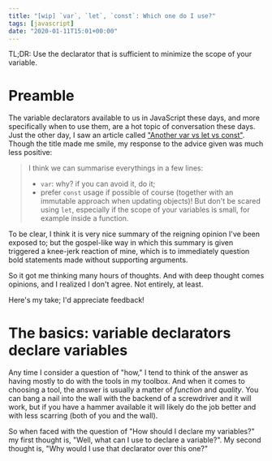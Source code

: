 ```yaml
---
title: "[wip] `var`, `let`, `const`: Which one do I use?"
tags: [javascript]
date: "2020-01-11T15:01+00:00"
---
```

TL;DR: Use the declarator that is sufficient to minimize the scope of your variable.
<!-- / -->
# Preamble
The variable declarators available to us in JavaScript these days, and more specifically when to use them, are a hot topic of conversation these days. Just the other day, I saw an article called ["Another var vs let vs const"](https://dev.to/stearm/another-var-vs-let-vs-const-27g1). Though the title made me smile, my response to the advice given was much less positive:

>I think we can summarise everythings in a few lines:
>
>* `var`: why? if you can avoid it, do it;
>* prefer `const` usage if possible of course (together with an immutable approach when updating objects)! But don't be scared using `let`, especially if the scope of your variables is small, for example inside a function.

To be clear, I think it is very nice summary of the reigning opinion I've been exposed to; but the gospel-like way in which this summary is given triggered a knee-jerk reaction of mine, which is to immediately question bold statements made without supporting arguments.

So it got me thinking many hours of thoughts. And with deep thought comes opinions, and I realized I don't agree. Not entirely, at least.

Here's my take; I'd appreciate feedback!

<!-- table of contents  -->
<!--      ...           -->

# The basics: variable declarators declare variables
Any time I consider a question of "how," I tend to think of the answer as having mostly to do with the tools in my toolbox. And when it comes to choosing a tool, the answer is usually a matter of *function* and *quality*. You can bang a nail into the wall with the backend of a screwdriver and it will work, but if you have a hammer available it will likely do the job better and with less scarring (both of you and the wall).

So when faced with the question of "How should I declare my variables?" my first thought is, "Well, what can I use to declare a variable?". My second thought is, "Why would I use that declarator over this one?"
